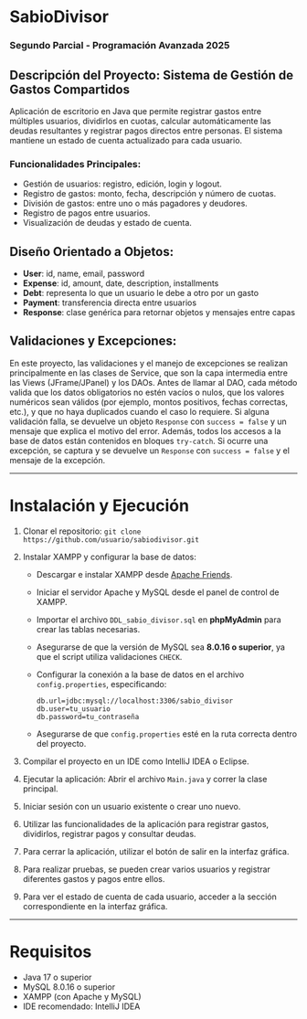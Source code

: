 # SabioDivisor

### Segundo Parcial - Programación Avanzada 2025

## Descripción del Proyecto: Sistema de Gestión de Gastos Compartidos

Aplicación de escritorio en Java que permite registrar gastos entre múltiples usuarios, dividirlos en cuotas, calcular automáticamente las deudas resultantes y registrar pagos directos entre personas. El sistema mantiene un estado de cuenta actualizado para cada usuario.

### Funcionalidades Principales:

* Gestión de usuarios: registro, edición, login y logout.
* Registro de gastos: monto, fecha, descripción y número de cuotas.
* División de gastos: entre uno o más pagadores y deudores.
* Registro de pagos entre usuarios.
* Visualización de deudas y estado de cuenta.

## Diseño Orientado a Objetos:

* **User**: id, name, email, password
* **Expense**: id, amount, date, description, installments
* **Debt**: representa lo que un usuario le debe a otro por un gasto
* **Payment**: transferencia directa entre usuarios
* **Response<T>**: clase genérica para retornar objetos y mensajes entre capas

## Validaciones y Excepciones:

En este proyecto, las validaciones y el manejo de excepciones se realizan principalmente en las clases de Service, que son la capa intermedia entre las Views (JFrame/JPanel) y los DAOs.
Antes de llamar al DAO, cada método valida que los datos obligatorios no estén vacíos o nulos, que los valores numéricos sean válidos (por ejemplo, montos positivos, fechas correctas, etc.), y que no haya duplicados cuando el caso lo requiere.
Si alguna validación falla, se devuelve un objeto `Response` con `success = false` y un mensaje que explica el motivo del error.
Además, todos los accesos a la base de datos están contenidos en bloques `try-catch`. Si ocurre una excepción, se captura y se devuelve un `Response` con `success = false` y el mensaje de la excepción.

---

# Instalación y Ejecución

1. Clonar el repositorio:
   `git clone https://github.com/usuario/sabiodivisor.git`

2. Instalar XAMPP y configurar la base de datos:

    * Descargar e instalar XAMPP desde [Apache Friends](https://www.apachefriends.org/index.html).
    * Iniciar el servidor Apache y MySQL desde el panel de control de XAMPP.
    * Importar el archivo `DDL_sabio_divisor.sql` en **phpMyAdmin** para crear las tablas necesarias.
    * Asegurarse de que la versión de MySQL sea **8.0.16 o superior**, ya que el script utiliza validaciones `CHECK`.
    * Configurar la conexión a la base de datos en el archivo `config.properties`, especificando:

      ```
      db.url=jdbc:mysql://localhost:3306/sabio_divisor
      db.user=tu_usuario
      db.password=tu_contraseña
      ```
    * Asegurarse de que `config.properties` esté en la ruta correcta dentro del proyecto.

3. Compilar el proyecto en un IDE como IntelliJ IDEA o Eclipse.

4. Ejecutar la aplicación:
   Abrir el archivo `Main.java` y correr la clase principal.

5. Iniciar sesión con un usuario existente o crear uno nuevo.

6. Utilizar las funcionalidades de la aplicación para registrar gastos, dividirlos, registrar pagos y consultar deudas.

7. Para cerrar la aplicación, utilizar el botón de salir en la interfaz gráfica.

8. Para realizar pruebas, se pueden crear varios usuarios y registrar diferentes gastos y pagos entre ellos.

9. Para ver el estado de cuenta de cada usuario, acceder a la sección correspondiente en la interfaz gráfica.

---

# Requisitos

* Java 17 o superior
* MySQL 8.0.16 o superior
* XAMPP (con Apache y MySQL)
* IDE recomendado: IntelliJ IDEA